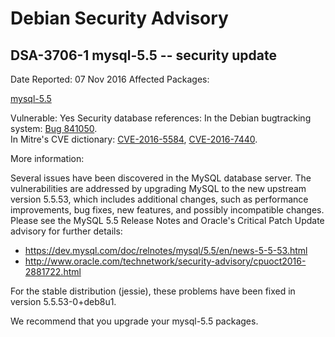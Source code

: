 
Debian Security Advisory
========================


DSA-3706-1 mysql-5.5 -- security update
---------------------------------------



Date Reported:
07 Nov 2016
Affected Packages:

[mysql-5.5](https://packages.debian.org/src:mysql-5.5)

Vulnerable:
Yes
Security database references:
In the Debian bugtracking system: [Bug 841050](https://bugs.debian.org/cgi-bin/bugreport.cgi?bug=841050).  
In Mitre's CVE dictionary: [CVE-2016-5584](https://security-tracker.debian.org/tracker/CVE-2016-5584), [CVE-2016-7440](https://security-tracker.debian.org/tracker/CVE-2016-7440).  

More information:

Several issues have been discovered in the MySQL database server. The
vulnerabilities are addressed by upgrading MySQL to the new upstream
version 5.5.53, which includes additional changes, such as performance
improvements, bug fixes, new features, and possibly incompatible
changes. Please see the MySQL 5.5 Release Notes and Oracle's Critical
Patch Update advisory for further details:


* <https://dev.mysql.com/doc/relnotes/mysql/5.5/en/news-5-5-53.html>
* <http://www.oracle.com/technetwork/security-advisory/cpuoct2016-2881722.html>


For the stable distribution (jessie), these problems have been fixed in
version 5.5.53-0+deb8u1.


We recommend that you upgrade your mysql-5.5 packages.





